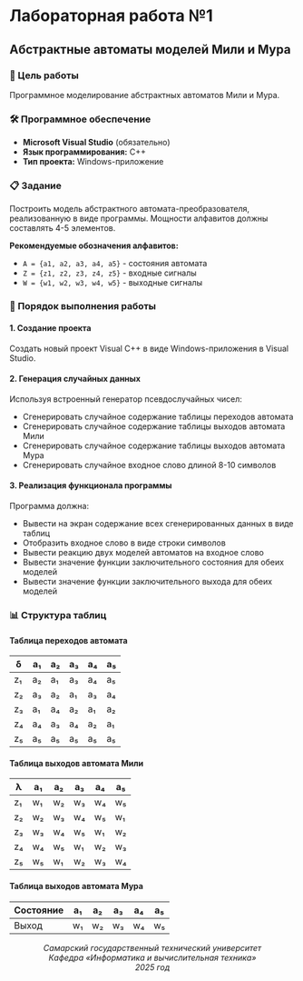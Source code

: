 # Лабораторная работа №1
## Абстрактные автоматы моделей Мили и Мура

### 🎯 Цель работы
Программное моделирование абстрактных автоматов Мили и Мура.

### 🛠️ Программное обеспечение
- **Microsoft Visual Studio** (обязательно)
- **Язык программирования:** C++
- **Тип проекта:** Windows-приложение

### 📋 Задание
Построить модель абстрактного автомата-преобразователя, реализованную в виде программы. Мощности алфавитов должны составлять 4-5 элементов.

**Рекомендуемые обозначения алфавитов:**
- `A = {a1, a2, a3, a4, a5}` - состояния автомата
- `Z = {z1, z2, z3, z4, z5}` - входные сигналы
- `W = {w1, w2, w3, w4, w5}` - выходные сигналы

### 📝 Порядок выполнения работы

#### 1. Создание проекта
Создать новый проект Visual C++ в виде Windows-приложения в Visual Studio.

#### 2. Генерация случайных данных
Используя встроенный генератор псевдослучайных чисел:
- Сгенерировать случайное содержание таблицы переходов автомата
- Сгенерировать случайное содержание таблицы выходов автомата Мили
- Сгенерировать случайное содержание таблицы выходов автомата Мура
- Сгенерировать случайное входное слово длиной 8-10 символов

#### 3. Реализация функционала программы
Программа должна:
- Вывести на экран содержание всех сгенерированных данных в виде таблиц
- Отобразить входное слово в виде строки символов
- Вывести реакцию двух моделей автоматов на входное слово
- Вывести значение функции заключительного состояния для обеих моделей
- Вывести значение функции заключительного выхода для обеих моделей

### 📊 Структура таблиц

#### Таблица переходов автомата
| δ   | a₁ | a₂ | a₃ | a₄ | a₅ |
|-----|----|----|----|----|----|
| z₁  | a₂ | a₁ | a₃ | a₄ | a₅ |
| z₂  | a₃ | a₂ | a₁ | a₃ | a₄ |
| z₃  | a₁ | a₄ | a₂ | a₁ | a₂ |
| z₄  | a₄ | a₃ | a₄ | a₂ | a₁ |
| z₅  | a₅ | a₅ | a₅ | a₅ | a₅ |

#### Таблица выходов автомата Мили
| λ   | a₁ | a₂ | a₃ | a₄ | a₅ |
|-----|----|----|----|----|----|
| z₁  | w₁ | w₂ | w₃ | w₄ | w₅ |
| z₂  | w₂ | w₃ | w₄ | w₅ | w₁ |
| z₃  | w₃ | w₄ | w₅ | w₁ | w₂ |
| z₄  | w₄ | w₅ | w₁ | w₂ | w₃ |
| z₅  | w₅ | w₁ | w₂ | w₃ | w₄ |

#### Таблица выходов автомата Мура
| Состояние | a₁ | a₂ | a₃ | a₄ | a₅ |
|-----------|----|----|----|----|----|
| Выход     | w₁ | w₂ | w₃ | w₄ | w₅ |

<div align="center">

*Самарский государственный технический университет*  
*Кафедра «Информатика и вычислительная техника»*  
*2025 год*

</div>
